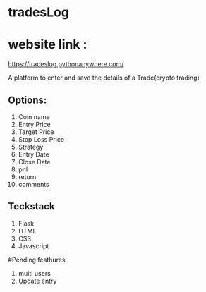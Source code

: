 # tradesLog

# website link :
 https://tradeslog.pythonanywhere.com/

A platform to enter and save the details of a Trade(crypto trading)
## Options:
1. Coin name
2. Entry Price
3. Target Price
4. Stop Loss Price
5. Strategy
6. Entry Date
7. Close Date
8. pnl
9. return
10. comments

## Teckstack
1. Flask
2. HTML
3. CSS
4. Javascript

#Pending feathures
1. multi users
2. Update entry
